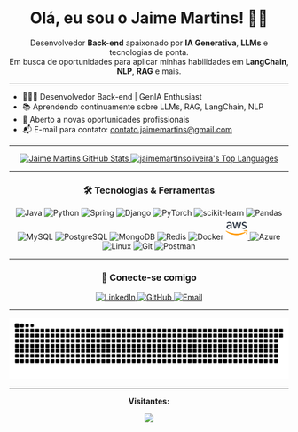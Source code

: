 <h1 align="center">Olá, eu sou o Jaime Martins! 👋🏾</h1>
  
<p align="center">
  Desenvolvedor <strong>Back-end</strong> apaixonado por <strong>IA Generativa</strong>, <strong>LLMs</strong> e tecnologias de ponta.
  <br>
  Em busca de oportunidades para aplicar minhas habilidades em <strong>LangChain</strong>, <strong>NLP</strong>, <strong>RAG</strong> e mais.
</p>

---    

- 👨🏾‍💻 Desenvolvedor Back-end | GenIA Enthusiast
- 📚 Aprendendo continuamente sobre LLMs, RAG, LangChain, NLP
- 🚀 Aberto a novas oportunidades profissionais
- 📬 E-mail para contato: [contato.jaimemartins@gmail.com](mailto:contato.jaimemartins@gmail.com)

  
---  
<div align="center">
  <a href="https://github.com/JaimeMartinsOliveira">
    
  ![Jaime Martins GitHub Stats](https://github-readme-stats-three-puce-ricardo.vercel.app/api?username=JaimeMartinsOliveira&theme=dracula&count_private=true) 
  ![jaimemartinsoliveira's Top Languages](https://github-readme-stats.vercel.app/api/top-langs/?username=jaimemartinsoliveira&theme=dracula&show_icons=true&hide_border=true&layout=compact)

  </a>
</div>

---

<h3 align="center">🛠️ Tecnologias & Ferramentas</h3>

<p align="center">
  <!-- Linguagens -->
  <img src="https://cdn.jsdelivr.net/gh/devicons/devicon/icons/java/java-original.svg" width="40" height="40" alt="Java"/>
  <img src="https://cdn.jsdelivr.net/gh/devicons/devicon/icons/python/python-original.svg" width="40" height="40" alt="Python"/>

  <!-- Frameworks -->
  <img src="https://cdn.jsdelivr.net/gh/devicons/devicon/icons/spring/spring-original.svg" width="40" height="40" alt="Spring"/>
  <img src="https://cdn.jsdelivr.net/gh/devicons/devicon/icons/django/django-plain.svg" width="40" height="40" alt="Django"/>

  <!-- IA & Ciência de Dados -->
  <img src="https://cdn.jsdelivr.net/gh/devicons/devicon/icons/pytorch/pytorch-original.svg" width="40" height="40" alt="PyTorch"/>
  <img src="https://upload.wikimedia.org/wikipedia/commons/0/05/Scikit_learn_logo_small.svg" width="40" height="40" alt="scikit-learn"/>
  <img src="https://cdn.jsdelivr.net/gh/devicons/devicon/icons/pandas/pandas-original.svg" width="40" height="40" alt="Pandas"/>

  <!-- Bancos de Dados -->
  <img src="https://cdn.jsdelivr.net/gh/devicons/devicon/icons/mysql/mysql-original.svg" width="40" height="40" alt="MySQL"/>
  <img src="https://cdn.jsdelivr.net/gh/devicons/devicon/icons/postgresql/postgresql-original.svg" width="40" height="40" alt="PostgreSQL"/>
  <img src="https://cdn.jsdelivr.net/gh/devicons/devicon/icons/mongodb/mongodb-original.svg" width="40" height="40" alt="MongoDB"/>
  <img src="https://cdn.jsdelivr.net/gh/devicons/devicon/icons/redis/redis-original.svg" width="40" height="40" alt="Redis"/>

  <!-- DevOps -->
  <img src="https://cdn.jsdelivr.net/gh/devicons/devicon/icons/docker/docker-original.svg" width="40" height="40" alt="Docker"/>
   <a href="https://aws.amazon.com" target="_blank" rel="noreferrer">
    <img src="https://raw.githubusercontent.com/devicons/devicon/master/icons/amazonwebservices/amazonwebservices-original-wordmark.svg" alt="aws" width="40" height="40"/>
  </a>
  <img src="https://www.vectorlogo.zone/logos/microsoft_azure/microsoft_azure-icon.svg" width="40" height="40" alt="Azure"/>
  <img src="https://cdn.jsdelivr.net/gh/devicons/devicon/icons/linux/linux-original.svg" width="40" height="40" alt="Linux"/>

  <!-- Ferramentas -->
  <img src="https://cdn.jsdelivr.net/gh/devicons/devicon/icons/git/git-original.svg" width="40" height="40" alt="Git"/>
  <img src="https://www.vectorlogo.zone/logos/getpostman/getpostman-icon.svg" width="40" height="40" alt="Postman"/>
</p>

---

<h3 align="center">📱 Conecte-se comigo</h3>
<p align="center">
  <a href="https://linkedin.com/in/jaime-martins-de-oliveira/" target="_blank">
    <img alt="LinkedIn" src="https://img.shields.io/badge/-LinkedIn-0077B5?style=for-the-badge&logo=linkedin&logoColor=white"/>
  </a>
  <a href="https://github.com/JaimeMartinsOliveira" target="_blank">
    <img alt="GitHub" src="https://img.shields.io/badge/-GitHub-181717?style=for-the-badge&logo=github&logoColor=white"/>
  </a>
  <a href="mailto:contato.jaimemartins@gmail.com" target="_blank">
    <img alt="Email" src="https://img.shields.io/badge/-Gmail-D14836?style=for-the-badge&logo=gmail&logoColor=white"/>
  </a>
</p>

---

<div align="center">
  <img src="https://raw.githubusercontent.com/JaimeMartinsOliveira/JaimeMartinsOliveira/output/snake.svg" alt="Snake animation"/>
</div>

---

<div align="center">
  <p><strong>Visitantes:</strong></p>
  <img src="https://profile-counter.glitch.me/JaimeMartinsOliveira/count.svg"/>
</div>
